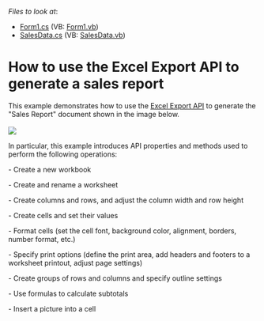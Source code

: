 <!-- default file list -->
*Files to look at*:

* [Form1.cs](./CS/XLExportExampleSalesReport/Form1.cs) (VB: [Form1.vb](./VB/XLExportExampleSalesReport/Form1.vb))
* [SalesData.cs](./CS/XLExportExampleSalesReport/SalesData.cs) (VB: [SalesData.vb](./VB/XLExportExampleSalesReport/SalesData.vb))
<!-- default file list end -->
# How to use the Excel Export API to generate a sales report


This example demonstrates how to use the <a href="https://documentation.devexpress.com/OfficeFileAPI/114031/Excel-Export-Library">Excel Export API</a> to generate the "Sales Report" document shown in the image below.<br /><br /><img src="https://raw.githubusercontent.com/DevExpress-Examples/how-to-use-the-xl-export-api-to-generate-a-sales-report-t251810/15.1.3+/media/a931e138-0b84-11e5-80bf-00155d62480c.png"><br />
<p>In particular, this example introduces API properties and methods used to perform the following operations:</p>
<p>- Create a new workbook</p>
<p>- Create and rename a worksheet</p>
<p>- Create columns and rows, and adjust the column width and row height</p>
<p>- Create cells and set their values</p>
<p>- Format cells (set the cell font, background color, alignment, borders, number format, etc.)</p>
<p>- Specify print options (define the print area, add headers and footers to a worksheet printout, adjust page settings)</p>
<p>- Create groups of rows and columns and specify outline settings</p>
<p>- Use formulas to calculate subtotals</p>
<p>- Insert a picture into a cell</p>
